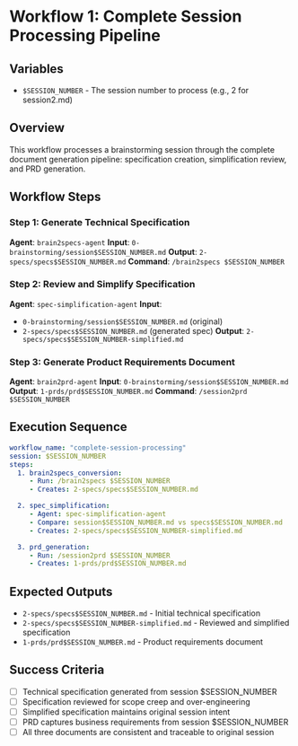 # Workflow 1: Complete Session Processing Pipeline

## Variables
- `$SESSION_NUMBER` - The session number to process (e.g., 2 for session2.md)

## Overview
This workflow processes a brainstorming session through the complete document generation pipeline: specification creation, simplification review, and PRD generation.

## Workflow Steps

### Step 1: Generate Technical Specification
**Agent**: `brain2specs-agent`
**Input**: `0-brainstorming/session$SESSION_NUMBER.md`
**Output**: `2-specs/specs$SESSION_NUMBER.md`
**Command**: `/brain2specs $SESSION_NUMBER`

### Step 2: Review and Simplify Specification
**Agent**: `spec-simplification-agent`
**Input**:
- `0-brainstorming/session$SESSION_NUMBER.md` (original)
- `2-specs/specs$SESSION_NUMBER.md` (generated spec)
**Output**: `2-specs/specs$SESSION_NUMBER-simplified.md`

### Step 3: Generate Product Requirements Document
**Agent**: `brain2prd-agent`
**Input**: `0-brainstorming/session$SESSION_NUMBER.md`
**Output**: `1-prds/prd$SESSION_NUMBER.md`
**Command**: `/session2prd $SESSION_NUMBER`

## Execution Sequence

```yaml
workflow_name: "complete-session-processing"
session: $SESSION_NUMBER
steps:
  1. brain2specs_conversion:
     - Run: /brain2specs $SESSION_NUMBER
     - Creates: 2-specs/specs$SESSION_NUMBER.md

  2. spec_simplification:
     - Agent: spec-simplification-agent
     - Compare: session$SESSION_NUMBER.md vs specs$SESSION_NUMBER.md
     - Creates: 2-specs/specs$SESSION_NUMBER-simplified.md

  3. prd_generation:
     - Run: /session2prd $SESSION_NUMBER
     - Creates: 1-prds/prd$SESSION_NUMBER.md
```

## Expected Outputs
- `2-specs/specs$SESSION_NUMBER.md` - Initial technical specification
- `2-specs/specs$SESSION_NUMBER-simplified.md` - Reviewed and simplified specification
- `1-prds/prd$SESSION_NUMBER.md` - Product requirements document

## Success Criteria
- [ ] Technical specification generated from session $SESSION_NUMBER
- [ ] Specification reviewed for scope creep and over-engineering
- [ ] Simplified specification maintains original session intent
- [ ] PRD captures business requirements from session $SESSION_NUMBER
- [ ] All three documents are consistent and traceable to original session
